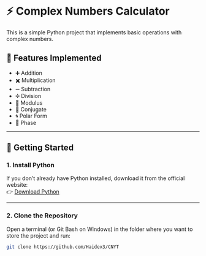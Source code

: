 # ⚡ Complex Numbers Calculator

This is a simple Python project that implements basic operations with complex numbers.

## 📌 Features Implemented
- ➕ Addition  
- ✖️ Multiplication  
- ➖ Subtraction  
- ➗ Division  
- 📏 Modulus  
- 🔄 Conjugate  
- 🌀 Polar Form  
- 📐 Phase  

---

## 🚀 Getting Started

### 1. Install Python
If you don’t already have Python installed, download it from the official website:  
👉 [Download Python](https://www.python.org/downloads/)

---

### 2. Clone the Repository
Open a terminal (or Git Bash on Windows) in the folder where you want to store the project and run:

```bash
git clone https://github.com/Haidex3/CNYT
